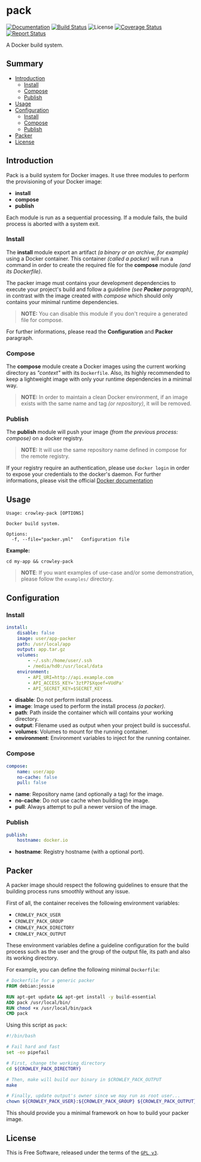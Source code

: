 # pack

[![Documentation][godoc-img]][godoc-url]
[![Build Status][travis-img]][travis-url]
![License][license-img]
[![Coverage Status][coverage-img]][coverage-url]
[![Report Status][goreport-img]][goreport-url]


A Docker build system.

## Summary

 * [Introduction](#introduction)
   * [Install](#install)
   * [Compose](#compose)
   * [Publish](#publish)
 * [Usage](#usage)
 * [Configuration](#configuration)
   * [Install](#install-1)
   * [Compose](#compose-1)
   * [Publish](#publish-1)
 * [Packer](#packer)
 * [License](#license)

## Introduction

Pack is a build system for Docker images. It use three modules to perform the provisioning of your Docker image:

 * **install**
 * **compose**
 * **publish**

Each module is run as a sequential processing. If a module fails, the build process is aborted with a system exit.

### Install

The **install** module export an artifact _(a binary or an archive, for example)_ using a Docker container. This container _(called a packer)_ will run a command in order to create the required file for the **compose** module _(and its Dockerfile)_.

The packer image must contains your development dependencies to execute your project's build and follow a guideline _(see **Packer** paragraph)_, in contrast with the image created with _compose_ which should only contains your minimal runtime dependencies.

> **NOTE:** You can disable this module if you don't require a generated file for compose.

For further informations, please read the **Configuration** and **Packer** paragraph.

### Compose

The **compose** module create a Docker images using the current working directory as _"context"_ with its `Dockerfile`. Also, its highly recommended to keep a lightweight image with only your runtime dependencies in a minimal way.

> **NOTE:** In order to maintain a clean Docker environment, if an image exists with the same name and tag _(or repository)_, it will be removed.

### Publish

The **publish** module will push your image _(from the previous process: compose)_ on a docker registry.

> **NOTE:** It will use the same repository name defined in compose for the remote registry.

If your registry require an authentication, please use `docker login` in order to expose your credentials to the docker's daemon. For further informations, please visit the official [Docker documentation](https://docs.docker.com/engine/reference/commandline/login/)

## Usage

```
Usage: crowley-pack [OPTIONS]

Docker build system.

Options:
  -f, --file="packer.yml"   Configuration file
```

**Example:**

`cd my-app && crowley-pack`

> **NOTE**: If you want examples of use-case and/or some demonstration, please follow the `examples/` directory.

## Configuration

### Install

```yaml
install:
    disable: false
    image: user/app-packer
    path: /usr/local/app
    output: app.tar.gz
    volumes:
        - ~/.ssh:/home/user/.ssh
        - /media/hd0:/usr/local/data
    environment:
        - API_URI=http://api.example.com
        - API_ACCESS_KEY='3ztP7$Xqoef=VUdPa'
        - API_SECRET_KEY=$SECRET_KEY
```

* **disable**: Do not perform install process.
* **image**: Image used to perform the install process _(a packer)_.
* **path**: Path inside the container which will contains your working directory.
* **output**: Filename used as output when your project build is successful.
* **volumes**: Volumes to mount for the running container.
* **environment**: Environment variables to inject for the running container.

### Compose

```yaml
compose:
    name: user/app
    no-cache: false
    pull: false
```

* **name**: Repository name (and optionally a tag) for the image.
* **no-cache**: Do not use cache when building the image.
* **pull**: Always attempt to pull a newer version of the image.

### Publish

```yaml
publish:
    hostname: docker.io
```

* **hostname**: Registry hostname (with a optional port).

## Packer

A packer image should respect the following guidelines to ensure that the building process runs smoothly without any issue.

First of all, the container receives the following environment variables:

 * `CROWLEY_PACK_USER`
 * `CROWLEY_PACK_GROUP`
 * `CROWLEY_PACK_DIRECTORY`
 * `CROWLEY_PACK_OUTPUT`

These environment variables define a guideline configuration for the build process such as the user and the group of the output file, its path and also its working directory.

For example, you can define the following minimal `Dockerfile`:

```dockerfile
# Dockerfile for a generic packer
FROM debian:jessie

RUN apt-get update && apt-get install -y build-essential
ADD pack /usr/local/bin/
RUN chmod +x /usr/local/bin/pack
CMD pack
```

Using this script as `pack`:

```bash
#!/bin/bash

# Fail hard and fast
set -eo pipefail

# First, change the working directory
cd ${CROWLEY_PACK_DIRECTORY}

# Then, make will build our binary in $CROWLEY_PACK_OUTPUT
make

# Finally, update output's owner since we may run as root user...
chown ${CROWLEY_PACK_USER}:${CROWLEY_PACK_GROUP} ${CROWLEY_PACK_OUTPUT}
```

This should provide you a minimal framework on how to build your packer image.

## License

This is Free Software, released under the terms of the [`GPL v3`](LICENSE).


[godoc-url]: https://godoc.org/github.com/crowley-io/pack
[godoc-img]: https://godoc.org/github.com/crowley-io/pack?status.svg
[travis-url]: https://travis-ci.org/crowley-io/pack
[travis-img]: https://travis-ci.org/crowley-io/pack.svg?branch=master
[license-img]: https://img.shields.io/badge/license-GPL%20v3-blue.svg
[coverage-url]: https://coveralls.io/github/crowley-io/pack?branch=master
[coverage-img]: https://coveralls.io/repos/github/crowley-io/pack/badge.svg?branch=master
[goreport-url]: https://goreportcard.com/report/crowley-io/pack
[goreport-img]: https://goreportcard.com/badge/crowley-io/pack

